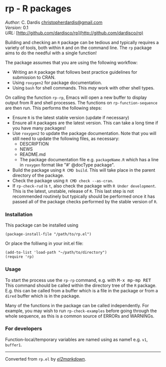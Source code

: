 # rp - R packages

*Author:* C. Dardis <christopherdardis@gmail.com><br>
*Version:* 0.1<br>
*URL:* [http://github.com/dardisco/rp](http://github.com/dardisco/rp)<br>

Building and checking an `R` package can be tedious and
typically requires a variety of tools, both within `R` and on
the command line.
The `rp` package aims to do the needful with a single function!

The package assumes that you are using the following workflow:
- Writing an `R` package that follows best practice guidelines
 for submission to CRAN.
- Using `roxygen2` for package documentation.
- Using `bash` for shell commands.  This *may* work with other
shell types.
 
On calling the function `rp-rp`, Emacs will open a new buffer
to display output from R and shell processes.
The functions on `rp-function-sequence` are then run.
This performs the following steps:
- Ensure `R` is the latest stable version (update if necessary)
- Ensure all `R` packages are the latest version.  This can
  take a long time if you have many packages!
- Use `roxygen2` to  update the package documentation.
  Note that you will still need to update the following files,
  as necessary:
  * DESCRIPTION
  * NEWS
  * README.md
  * The package documentation file e.g. `packageName.R` which
    has a line in `roxygen` format like "#' @docType package".
- Build the package using `R CMD build`.
  This will take place in the parent directory of the package.
- Check the package using `R CMD check --as-cran`.
- If `rp-check-rud` is `t`, also check the package with
  `R Under development`.  This is the latest,
  unstable, release of `R`.  This last step is not recommended
  routinely but typically should be performed once it has passed
  all of the package checks performed by the stable version of `R`.

### Installation

This package can be installed using

    (package-install-file "/path/to/rp.el")

Or place the folliwng in your init.el file:

    (add-to-list 'load-path "~/path/to/directory")
    (require 'rp)

### Usage

To start the process use the `rp-rp` command, e.g. with
    <kbd>M-x mp-mp RET</kbd>
This command should be called within the directory tree of
the `R` package. E.g. this can be called from a buffer which is a file
 in the package or from a `dired` buffer which is in the package.

Many of the functions in the package can be called independently.
For example, you may wish to run `rp-check-examples` before
going through the whole sequence, as this is a common source
of ERRORs and WARNINGs.

### For developers

Function-local/temporary variables are named using
as name1 e.g. `v1`, `buffer1`.



---
Converted from `rp.el` by [*el2markdown*](https://github.com/Lindydancer/el2markdown).
